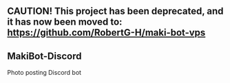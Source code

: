 ## CAUTION! This project has been deprecated, and it has now been moved to: https://github.com/RobertG-H/maki-bot-vps
## MakiBot-Discord
Photo posting Discord bot
